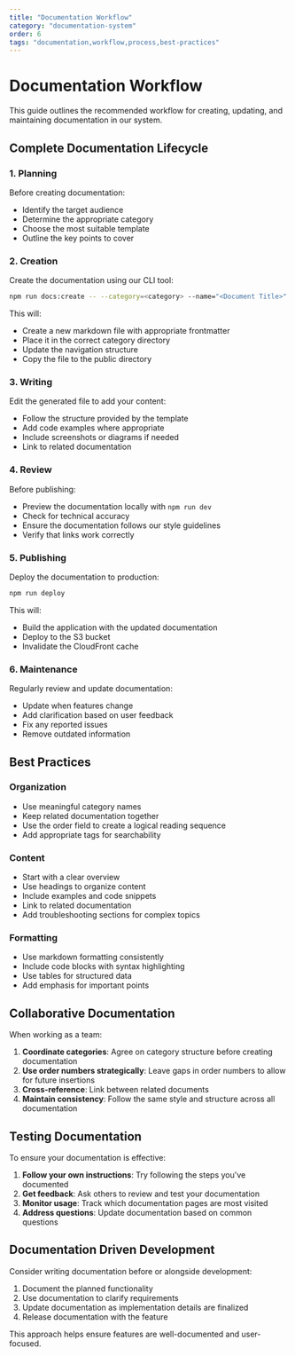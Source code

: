```yaml
---
title: "Documentation Workflow"
category: "documentation-system"
order: 6
tags: "documentation,workflow,process,best-practices"
---
```


# Documentation Workflow

This guide outlines the recommended workflow for creating, updating, and maintaining documentation in our system.

## Complete Documentation Lifecycle

### 1. Planning

Before creating documentation:

- Identify the target audience
- Determine the appropriate category
- Choose the most suitable template
- Outline the key points to cover

### 2. Creation

Create the documentation using our CLI tool:

```bash
npm run docs:create -- --category=<category> --name="<Document Title>" --template=<template> --tags="<tags>"
```

This will:
- Create a new markdown file with appropriate frontmatter
- Place it in the correct category directory
- Update the navigation structure
- Copy the file to the public directory

### 3. Writing

Edit the generated file to add your content:

- Follow the structure provided by the template
- Add code examples where appropriate
- Include screenshots or diagrams if needed
- Link to related documentation

### 4. Review

Before publishing:

- Preview the documentation locally with `npm run dev`
- Check for technical accuracy
- Ensure the documentation follows our style guidelines
- Verify that links work correctly

### 5. Publishing

Deploy the documentation to production:

```bash
npm run deploy
```

This will:
- Build the application with the updated documentation
- Deploy to the S3 bucket
- Invalidate the CloudFront cache

### 6. Maintenance

Regularly review and update documentation:

- Update when features change
- Add clarification based on user feedback
- Fix any reported issues
- Remove outdated information

## Best Practices

### Organization

- Use meaningful category names
- Keep related documentation together
- Use the order field to create a logical reading sequence
- Add appropriate tags for searchability

### Content

- Start with a clear overview
- Use headings to organize content
- Include examples and code snippets
- Link to related documentation
- Add troubleshooting sections for complex topics

### Formatting

- Use markdown formatting consistently
- Include code blocks with syntax highlighting
- Use tables for structured data
- Add emphasis for important points

## Collaborative Documentation

When working as a team:

1. **Coordinate categories**: Agree on category structure before creating documentation
2. **Use order numbers strategically**: Leave gaps in order numbers to allow for future insertions
3. **Cross-reference**: Link between related documents
4. **Maintain consistency**: Follow the same style and structure across all documentation

## Testing Documentation

To ensure your documentation is effective:

1. **Follow your own instructions**: Try following the steps you've documented
2. **Get feedback**: Ask others to review and test your documentation
3. **Monitor usage**: Track which documentation pages are most visited
4. **Address questions**: Update documentation based on common questions

## Documentation Driven Development

Consider writing documentation before or alongside development:

1. Document the planned functionality
2. Use documentation to clarify requirements
3. Update documentation as implementation details are finalized
4. Release documentation with the feature

This approach helps ensure features are well-documented and user-focused.
